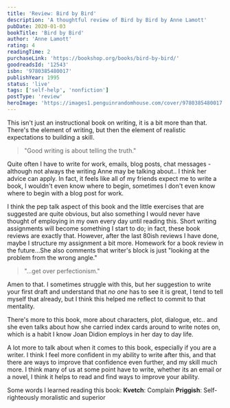 ```yaml
---
title: 'Review: Bird by Bird'
description: 'A thoughtful review of Bird by Bird by Anne Lamott'
pubDate: 2020-01-03
bookTitle: 'Bird by Bird'
author: 'Anne Lamott'
rating: 4
readingTime: 2
purchaseLink: 'https://bookshop.org/books/bird-by-bird/'
goodreadsId: '12543'
isbn: '9780385480017'
publishYear: 1995
status: 'live'
tags: ['self-help', 'nonfiction']
postType: 'review'
heroImage: 'https://images1.penguinrandomhouse.com/cover/9780385480017'
---
```


This isn't just an instructional book on writing, it is a bit more than that. There's the element of writing, but then the element of realistic expectations to building a skill. 

>  "Good writing is about telling the truth." 

Quite often I have to write for work, emails, blog posts, chat messages - although not always the writing Anne may be talking about.. I think her advice can apply. In fact, it feels like all of my friends expect me to write a book, I wouldn't even know where to begin, sometimes I don't even know where to begin with a blog post for work. 

I think the pep talk aspect of this book and the little exercises that are suggested are quite obvious, but also something I would never have thought of employing in my own every day until reading this. Short writing assignments will become something I start to do; in fact, these book reviews are exactly that. However, after the last 80ish reviews I have done, maybe I structure my assignment a bit more. Homework for a book review in the future...She also comments that writer's block is just "looking at the problem from the wrong angle."

>  "...get over perfectionism."

Amen to that. I sometimes struggle with this, but her suggestion to write your first draft and understand that *no one* has to see it is great, I tend to tell myself that already, but I think this helped me reflect to commit to that mentality.

There's more to this book, more about characters, plot, dialogue, etc.. and she even talks about how she carried index cards around to write notes on, which is a habit I know Joan Didion employs in her day to day life. 

A lot more to talk about when it comes to this book, especially if you are a writer. I think I feel more confident in my ability to write after this, and that there are ways to improve that confidence even further, and my skill much more. I think many of us at some point have to write, whether its an email or a novel, I think it helps to read and find ways to improve your ability.

Some words I learned reading this book:
**Kvetch**: Complain
**Priggish**: Self-righteously moralistic and superior